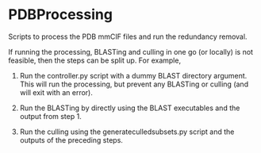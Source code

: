 PDBProcessing
=============

Scripts to process the PDB mmCIF files and run the redundancy removal.

If running the processing, BLASTing and culling in one go (or locally) is not feasible, then the steps can be split up. For example,

1) Run the controller.py script with a dummy BLAST directory argument. This will run the processing, but prevent any BLASTing or culling (and will exit with an error).

2) Run the BLASTing by directly using the BLAST executables and the output from step 1.

3) Run the culling using the generateculledsubsets.py script and the outputs of the preceding steps.
